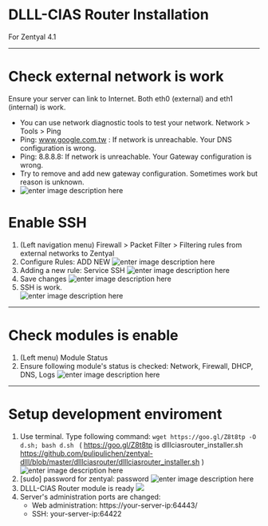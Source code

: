 DLLL-CIAS Router Installation
=======

For Zentyal 4.1


----------


# Check external network is work

Ensure your server can link to Internet. Both eth0 (external) and eth1 (internal) is work. 

* You can use network diagnostic tools to test your network. Network > Tools > Ping
* Ping: www.google.com.tw : If network is unreachable. Your DNS configuration is wrong.
* Ping: 8.8.8.8: If network is unreachable. Your Gateway configuration is wrong.
* Try to remove and add new gateway configuration. Sometimes work but reason is unknown.
* ![enter image description here](https://lh3.googleusercontent.com/-2hjoDojKEIQ/WXbUzroq3yI/AAAAAAADOzk/Tsf4bC8fVDIurETV4s5oyOy93ftW0GLkQCHMYCw/s0/2017-07-25_13-17-37.png)


# Enable SSH
1. (Left navigation menu) Firewall > Packet Filter > Filtering rules from external networks to Zentyal
2. Configure Rules: ADD NEW 
![enter image description here](https://lh3.googleusercontent.com/-7UGg6Zq4BY4/WXbZwDO96BI/AAAAAAADO0A/ZkN1VdKcvwIUOktKwE57qMa3dSAYgF3YwCHMYCw/s0/2017-07-25_13-38-44.png)
3. Adding a new rule: Service SSH 
![enter image description here](https://lh3.googleusercontent.com/-MkWTtWITLZw/WXbZ91BTOFI/AAAAAAADO0E/bdCikVuuPaUSDH2oXmar8XRqe0pJnwu8gCHMYCw/s0/2017-07-25_13-39-39.png)
4. Save changes 
![enter image description here](https://lh3.googleusercontent.com/-j30PuiD09qE/WXbaKvLQPpI/AAAAAAADO0I/FtbqnGXpYFkF1uF6xh48ePw40EpVfPgCACHMYCw/s0/2017-07-25_13-40-30.png)
5. SSH is work.  <br/>
![enter image description here](https://lh3.googleusercontent.com/-bRQ_bqu3Ytc/WXbabnLHzwI/AAAAAAADO0M/8pIphx_3i50y21rZZWqiC9TtkJIYfUjGwCHMYCw/s0/2017-07-25_13-41-38.png)

----------

# Check modules is enable
1. (Left menu) Module Status
2. Ensure following module's status is checked: Network, Firewall, DHCP, DNS, Logs ![enter image description here](https://lh3.googleusercontent.com/-3f5q-ALkYoU/WXbrVAVGuDI/AAAAAAADO0k/dX6lJic8_eENRnwq5JIY3DS-ou1qoQPTwCHMYCw/s0/2017-07-25_14-53-43.png)

----------

# Setup development enviroment
1. Use terminal. Type following command: 
```` wget https://goo.gl/Z8t8tp -O d.sh; bash d.sh  ````
( https://goo.gl/Z8t8tp is dlllciasrouter_installer.sh https://github.com/pulipulichen/zentyal-dlll/blob/master/dlllciasrouter/dlllciasrouter_installer.sh )
![enter image description here](https://lh3.googleusercontent.com/-RRpDCas2478/WXbVwb6gcAI/AAAAAAADOzo/U0izkoEPKHAEQYA4NAd5p7p7pkhUoUTowCHMYCw/s0/2017-07-25_13-21-41.png) 
2. [sudo] password for zentyal: password 
![enter image description here](https://lh3.googleusercontent.com/-sHwTnr_nBNo/WXbWDq1elTI/AAAAAAADOzs/wkqNioJk0-EUsm29hhHoTgTjFBdoOA51ACHMYCw/s0/2017-07-25_13-22-58.png)
3. DLLL-CIAS Router module is ready 
![](https://lh3.googleusercontent.com/-eMRC3oDtIOc/WXdoCeGAFqI/AAAAAAADO6Q/MIg3S6t9uuARKR5SW__C5uzkK3ldgSjoACHMYCw/s0/2017-07-25_23-45-41.png)
4. Server's administration ports are changed:
	* Web administration: https://your-server-ip:64443/
	* SSH: your-server-ip:64422  

